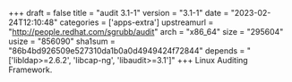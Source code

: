 +++
draft = false
title = "audit 3.1-1"
version = "3.1-1"
date = "2023-02-24T12:10:48"
categories = ['apps-extra']
upstreamurl = "http://people.redhat.com/sgrubb/audit"
arch = "x86_64"
size = "295604"
usize = "856090"
sha1sum = "86b4bd926509e527310da1b0a0d4949424f72844"
depends = "['libldap>=2.6.2', 'libcap-ng', 'libaudit>=3.1']"
+++
Linux Auditing Framework.
